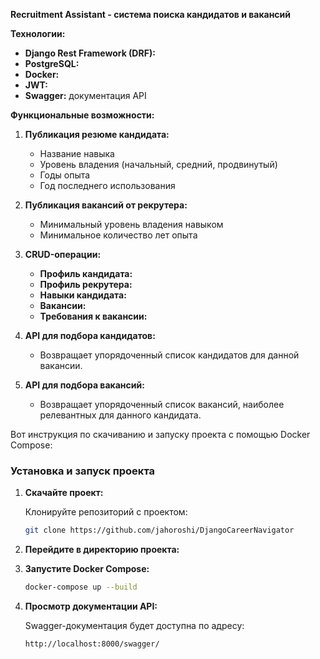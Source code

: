 

**Recruitment Assistant - система поиска кандидатов и вакансий**

**Технологии:**
- **Django Rest Framework (DRF):** 
- **PostgreSQL:** 
- **Docker:** 
- **JWT:** 
- **Swagger:** документация API 

**Функциональные возможности:**

1. **Публикация резюме кандидата:**
   - Название навыка
   - Уровень владения (начальный, средний, продвинутый)
   - Годы опыта
   - Год последнего использования

2. **Публикация вакансий от рекрутера:**
   - Минимальный уровень владения навыком
   - Минимальное количество лет опыта

3. **CRUD-операции:**
   - **Профиль кандидата:** 
   - **Профиль рекрутера:** 
   - **Навыки кандидата:** 
   - **Вакансии:** 
   - **Требования к вакансии:** 

4. **API для подбора кандидатов:**
   - Возвращает упорядоченный список кандидатов для данной вакансии.

5. **API для подбора вакансий:**
   - Возвращает упорядоченный список вакансий, наиболее релевантных для данного кандидата.


Вот инструкция по скачиванию и запуску проекта с помощью Docker Compose:

### Установка и запуск проекта

1. **Скачайте проект:**

   Клонируйте репозиторий с проектом:
   ```bash
   git clone https://github.com/jahoroshi/DjangoCareerNavigator
   ```

2. **Перейдите в директорию проекта:**


3. **Запустите Docker Compose:**
   ```bash
   docker-compose up --build
   ```


4. **Просмотр документации API:**

   Swagger-документация будет доступна по адресу:
   ```
   http://localhost:8000/swagger/
   ```
